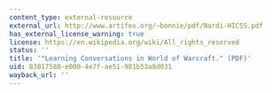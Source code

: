 ```yaml
---
content_type: external-resource
external_url: http://www.artifex.org/~bonnie/pdf/Nardi-HICSS.pdf
has_external_license_warning: true
license: https://en.wikipedia.org/wiki/All_rights_reserved
status: ''
title: '"Learning Conversations in World of Warcraft." (PDF)'
uid: 83817580-e000-4e7f-ae51-981b53a8d031
wayback_url: ''
---
```

